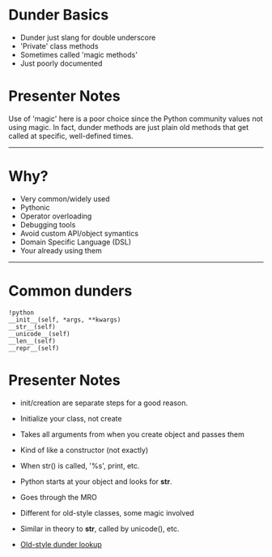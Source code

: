 # Dunder Basics

- Dunder just slang for double underscore
- 'Private' class methods
- Sometimes called 'magic methods'
- Just poorly documented

# Presenter Notes

Use of 'magic' here is a poor choice since the Python community values
not using magic.  In fact, dunder methods are just plain old methods
that get called at specific, well-defined times.

------------------------------------------------------

# Why?

- Very common/widely used
- Pythonic
- Operator overloading
- Debugging tools
- Avoid custom API/object symantics
- Domain Specific Language (DSL)
- Your already using them

------------------------------------------------------

# Common dunders

    !python
    __init__(self, *args, **kwargs)
    __str__(self)
    __unicode__(self)
    __len__(self)
    __repr__(self)

# Presenter Notes

- init/creation are separate steps for a good reason.
- Initialize your class, not create
- Takes all arguments from when you create object and passes them
- Kind of like a constructor (not exactly)

- When str() is called, '%s', print, etc.
- Python starts at your object and looks for __str__.
- Goes through the MRO

- Different for old-style classes, some magic involved

- Similar in theory to __str__, called by unicode(), etc.

- [Old-style dunder lookup](http://stackoverflow.com/questions/12223836/lookup-of-magic-methods-on-old-style-python-classes)
